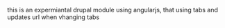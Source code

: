 this is an expermiantal drupal module using angularjs, 
that using tabs and updates url when vhanging tabs 

